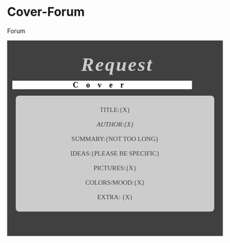 # Cover-Forum
Forum
<div style="background-color:#404040;padding:20px 0px 10px 0px;">
<div style="color:#CCCCCC;font-size:45px;letter-spacing:3px;margin:10px 5 5 15px;font-family:'georgia';">
<div style="text-align:center;"><b><i>Request</i></b></div></div>
<div style="text-align:center;background:#FFFFFF;margin:12px 5px 5px 12px;width:420px;font-size:18px;letter-spacing:18px;color:#000000;height:20px;font-family:'lucida sans typewriter';">
<div style="text-align:center;"><b>Cover</b></div></div>
<div style="border:#6600FF 5px; border-radius: 8px;margin:15px 20px 20px 20px;padding:10px;text-transform:uppercase;font-size:15px;color:#404040;font-family:consolas;background-color:#CCCCCC;text-align: center;">
<p> Title:{x}
<br><br>
<i>Author:{x}</i>
<br><br> 
Summary:{not too long}
<br><br>
Ideas:{please be specific}
<br><br>
pictures:{x}
<br><br> 
colors/mood:{x}
<br><br>
Extra: {x}</p></div><br>
<div style="font-size:8px;letter-spacing:5px;color:#404040;">
<div style="text-align:center;">:)</div></div></div></div>
